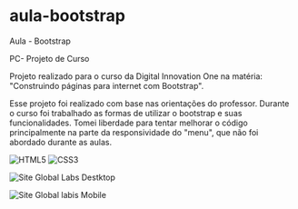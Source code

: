 # aula-bootstrap

Aula - Bootstrap

PC- Projeto de Curso

Projeto realizado para o curso da Digital Innovation One na matéria: "Construindo páginas para internet com Bootstrap".

Esse projeto foi realizado com base nas orientações do professor. 
Durante o curso foi trabalhado as formas de utilizar o bootstrap e suas funcionalidades.
Tomei liberdade para tentar melhorar o código principalmente na parte da responsividade do "menu", que não foi abordado durante as aulas.


![HTML5](https://img.shields.io/badge/html5-%23E34F26.svg?style=for-the-badge&logo=html5&logoColor=white) ![CSS3](https://img.shields.io/badge/css3-%231572B6.svg?style=for-the-badge&logo=css3&logoColor=white)

![Site  Global Labs Destktop](https://images2.imgbox.com/c9/84/uCo4JeLI_o.png)

![Site Global labis Mobile](https://images2.imgbox.com/d2/79/1ZB2bbNh_o.jpg)
